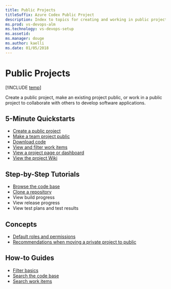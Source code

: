 ```yaml
---
title: Public Projects 
titleSuffix: Azure Codex Public Project 
description: Index to topics for creating and working in public projects for Visual Studio Team Services (VSTS)
ms.prod: vs-devops-alm
ms.technology: vs-devops-setup
ms.assetid:  
ms.manager: douge
ms.author: kaelli
ms.date: 01/05/2018
---
```


# Public Projects 

[!INCLUDE [temp](_shared/version-public-projects.md)] 

Create a public project, make an existing project public, or work in a public project to collaborate with others to develop software applications.  


## 5-Minute Quickstarts  

* [Create a public project](create-public-project.md)
* [Make a team project public](make-project-public.md)
* [Download code](download-code-public.md)
* [View and filter work items](view-filter-work-items-public.md)
* [View a project page or dashboard](view-project-dashboard-public.md)
* [View the project Wiki](view-wiki-public.md) 

## Step-by-Step Tutorials

* [Browse the code base](browse-code-public.md)
* [Clone a repository](clone-git-repo-public.md)
* View build progress  
* View release progress  
* View test plans and test results  
 
## Concepts
* [Default roles and permissions](default-roles-access-public.md) 
* [Recommendations when moving a private project to public](migration-checklist.md)

## How-to Guides
* [Filter basics](../../work/backlogs/filter-backlogs.md?toc=/vsts/organizations/public/toc.json&bc=/vsts/organizations/public/breadcrumb/toc.json)  
* [Search the code base](../../search/code/code-search.md?toc=/vsts/organizations/public/toc.json&bc=/vsts/organizations/public/breadcrumb/toc.json)  
* [Search work items](../../search/workitem/work-item-search.md?toc=/vsts/organizations/public/toc.json&bc=/vsts/organizations/public/breadcrumb/toc.json)   

